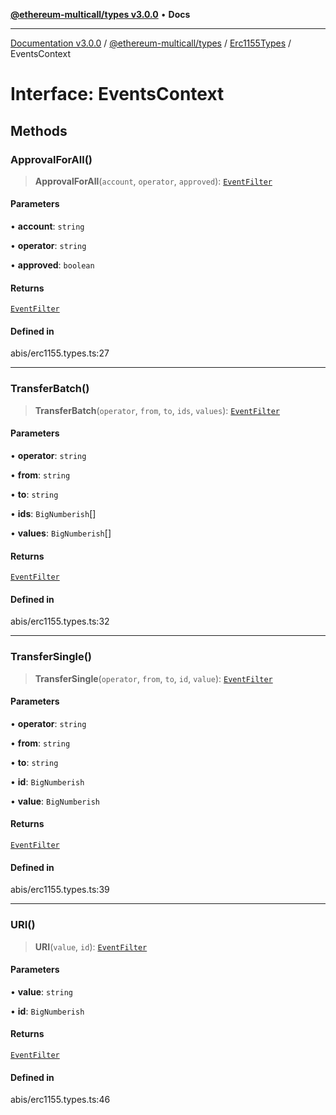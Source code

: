 [**@ethereum-multicall/types v3.0.0**](../../../README.md) • **Docs**

***

[Documentation v3.0.0](../../../../../packages.md) / [@ethereum-multicall/types](../../../README.md) / [Erc1155Types](../README.md) / EventsContext

# Interface: EventsContext

## Methods

### ApprovalForAll()

> **ApprovalForAll**(`account`, `operator`, `approved`): [`EventFilter`](../../../type-aliases/EventFilter.md)

#### Parameters

• **account**: `string`

• **operator**: `string`

• **approved**: `boolean`

#### Returns

[`EventFilter`](../../../type-aliases/EventFilter.md)

#### Defined in

abis/erc1155.types.ts:27

***

### TransferBatch()

> **TransferBatch**(`operator`, `from`, `to`, `ids`, `values`): [`EventFilter`](../../../type-aliases/EventFilter.md)

#### Parameters

• **operator**: `string`

• **from**: `string`

• **to**: `string`

• **ids**: `BigNumberish`[]

• **values**: `BigNumberish`[]

#### Returns

[`EventFilter`](../../../type-aliases/EventFilter.md)

#### Defined in

abis/erc1155.types.ts:32

***

### TransferSingle()

> **TransferSingle**(`operator`, `from`, `to`, `id`, `value`): [`EventFilter`](../../../type-aliases/EventFilter.md)

#### Parameters

• **operator**: `string`

• **from**: `string`

• **to**: `string`

• **id**: `BigNumberish`

• **value**: `BigNumberish`

#### Returns

[`EventFilter`](../../../type-aliases/EventFilter.md)

#### Defined in

abis/erc1155.types.ts:39

***

### URI()

> **URI**(`value`, `id`): [`EventFilter`](../../../type-aliases/EventFilter.md)

#### Parameters

• **value**: `string`

• **id**: `BigNumberish`

#### Returns

[`EventFilter`](../../../type-aliases/EventFilter.md)

#### Defined in

abis/erc1155.types.ts:46
